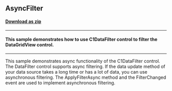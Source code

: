 ## AsyncFilter
#### [Download as zip](https://minhaskamal.github.io/DownGit/#/home?url=https://github.com/GrapeCity/ComponentOne-WinForms-Samples/tree/master/NetFramework\DataFilter\VB\AsyncFilter)
____
#### This sample demonstrates how to use C1DataFilter control to filter the DataGridView control. 
____
This sample demonstrates async functionality of the C1DataFilter control. The DataFilter control supports async filtering. If the data update method of your data source takes a long time or has a lot of data, you can use asynchronous filtering. The ApplyFilterAsync method and the FilterChanged event are used to implement asynchronous filtering. 



